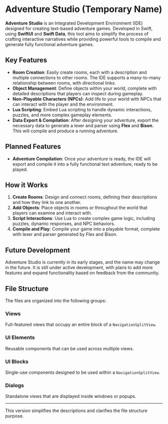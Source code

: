 # Adventure Studio (Temporary Name)

**Adventure Studio** is an Integrated Development Environment (IDE) designed for creating text-based adventure games. Developed in Swift, using **SwiftUI** and **Swift Data**, this tool aims to simplify the process of crafting interactive narratives while providing powerful tools to compile and generate fully functional adventure games.

## Key Features

- **Room Creation**: Easily create rooms, each with a description and multiple connections to other rooms. The IDE supports a many-to-many relationship between rooms, with directional links.
- **Object Management**: Define objects within your world, complete with detailed descriptions that players can inspect during gameplay.
- **Non-Playable Characters (NPCs)**: Add life to your world with NPCs that can interact with the player and the environment.
- **Lua Scripting**: Embed Lua scripting to handle dynamic interactions, puzzles, and more complex gameplay elements.
- **Data Export & Compilation**: After designing your adventure, export the necessary data to generate a lexer and parser using **Flex** and **Bison**. This will compile and produce a running adventure.
  
## Planned Features

- **Adventure Compilation**: Once your adventure is ready, the IDE will export and compile it into a fully functional text adventure, ready to be played.
  
## How it Works

1. **Create Rooms**: Design and connect rooms, defining their descriptions and how they link to one another.
2. **Add Objects**: Place objects in rooms or throughout the world that players can examine and interact with.
3. **Script Interactions**: Use Lua to create complex game logic, including puzzles, dynamic responses, and NPC behaviors.
4. **Compile and Play**: Compile your game into a playable format, complete with lexer and parser generated by Flex and Bison.

## Future Development

Adventure Studio is currently in its early stages, and the name may change in the future. It is still under active development, with plans to add more features and expand functionality based on feedback from the community.



## File Structure

The files are organized into the following groups:

### Views

Full-featured views that occupy an entire block of a `NavigationSplitView`.

### UI Elements

Reusable components that can be used across multiple views.

### UI Blocks

Single-use components designed to be used within a `NavigationSplitView`.

### Dialogs

Standalone views that are displayed inside windows or popups.

---

This version simplifies the descriptions and clarifies the file structure purpose.

